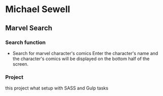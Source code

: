# Michael Sewell
## Marvel Search
### Search function
+ Search for marvel character's comics
Enter the character's name and the character's comics will be displayed on the bottom half of the screen.
### Project
this project what setup with SASS and Gulp tasks
